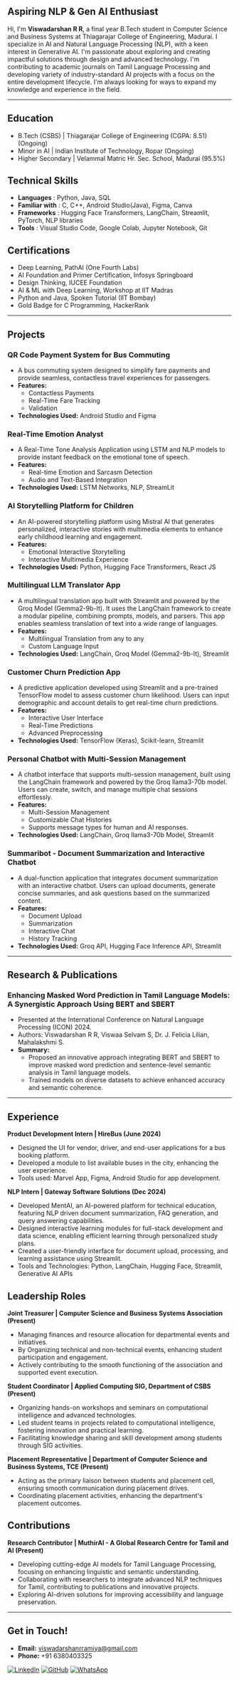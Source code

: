 ## Aspiring NLP & Gen AI Enthusiast

Hi, I'm **Viswadarshan R R**, a final year B.Tech student in Computer Science and Business Systems at Thiagarajar College of Engineering, Madurai. I specialize in AI and Natural Language Processing (NLP), with a keen interest in Generative AI. I'm passionate about exploring and creating impactful solutions through design and advanced technology. I'm contributing to academic journals on Tamil Language Processing and developing variety of industry-standard AI projects with a focus on the entire development lifecycle. I'm always looking for ways to expand my knowledge and experience in the field.

---

## Education

  - B.Tech (CSBS) | Thiagarajar College of Engineering (CGPA: 8.51)(Ongoing)
  - Minor in AI | Indian Institute of Technology, Ropar (Ongoing)
  - Higher Secondary | Velammal Matric Hr. Sec. School, Madurai (95.5%)


## Technical Skills

  - **Languages** : Python, Java, SQL
  - **Familiar with** : C, C++, Android Studio(Java), Figma, Canva
  - **Frameworks** : Hugging Face Transformers, LangChain, Streamlit, PyTorch, NLP libraries 
  - **Tools** : Visual Studio Code, Google Colab, Jupyter Notebook, Git


## Certifications

  - Deep Learning, PathAI (One Fourth Labs) 
  - AI Foundation and Primer Certification, Infosys Springboard 
  - Design Thinking, IUCEE Foundation
  - AI & ML with Deep Learning, Workshop at IIT Madras 
  - Python and Java, Spoken Tutorial (IIT Bombay) 
  - Gold Badge for C Programming, HackerRank

---

## Projects

### QR Code Payment System for Bus Commuting

*  A bus commuting system designed to simplify fare payments and provide seamless, contactless travel experiences for passengers. 
* **Features:**
    * Contactless Payments 
    * Real-Time Fare Tracking 
    * Validation
* **Technologies Used:** Android Studio and Figma


### Real-Time Emotion Analyst

*  A Real-Time Tone Analysis Application using LSTM and NLP models to provide instant feedback on the emotional tone of speech.
* **Features:**
    * Real-time Emotion and Sarcasm Detection
    * Audio and Text-Based Integration
* **Technologies Used:** LSTM Networks, NLP, StreamLit


### AI Storytelling Platform for Children

* An AI-powered storytelling platform using Mistral AI that generates personalized, interactive stories with multimedia elements to enhance early childhood learning and engagement.
* **Features:**
    * Emotional Interactive Storytelling
    * Interactive Multimedia Experience
* **Technologies Used:** Python, Hugging Face Transformers, React JS


### Multilingual LLM Translator App

* A multilingual translation app built with Streamlit and powered by the Groq Model (Gemma2-9b-It). It uses the LangChain framework to create a modular pipeline, combining prompts, models, and parsers. This app enables seamless translation of text into a wide range of languages.
* **Features:**
    * Multilingual Translation from any to any
    * Custom Language Input
* **Technologies Used:** LangChain, Groq Model (Gemma2-9b-It), Streamlit
  

### Customer Churn Prediction App

* A predictive application developed using Streamlit and a pre-trained TensorFlow model to assess customer churn likelihood. Users can input demographic and account details to get real-time churn predictions.
* **Features:**
    * Interactive User Interface
    * Real-Time Predictions
    * Advanced Preprocessing
* **Technologies Used:** TensorFlow (Keras), Scikit-learn, Streamlit


### Personal Chatbot with Multi-Session Management

* A chatbot interface that supports multi-session management, built using the LangChain framework and powered by the Groq llama3-70b model. Users can create, switch, and manage multiple chat sessions effortlessly.
* **Features:**
    * Multi-Session Management
    * Customizable Chat Histories
    * Supports message types for human and AI responses.
* **Technologies Used:** LangChain, Groq llama3-70b Model, Streamlit


### Summaribot - Document Summarization and Interactive Chatbot

* A dual-function application that integrates document summarization with an interactive chatbot. Users can upload documents, generate concise summaries, and ask questions based on the summarized content.
* **Features:**
    * Document Upload
    * Summarization
    * Interactive Chat
    * History Tracking
* **Technologies Used:** Groq API, Hugging Face Inference API, Streamlit

---

## Research & Publications

### Enhancing Masked Word Prediction in Tamil Language Models: A Synergistic Approach Using BERT and SBERT
  - Presented at the International Conference on Natural Language Processing (ICON) 2024.
  - Authors: Viswadarshan R R, Viswaa Selvam S, Dr. J. Felicia Lilian, Mahalakshmi S.
  - **Summary:** 
    * Proposed an innovative approach integrating BERT and SBERT to improve masked word prediction and sentence-level semantic analysis in Tamil language models. 
    * Trained models on diverse datasets to achieve enhanced accuracy and semantic coherence. 

---

## Experience

**Product Development Intern | HireBus (June 2024)**
  - Designed the UI for vendor, driver, and end-user applications for a bus booking platform. 
  - Developed a module to list available buses in the city, enhancing the user experience. 
  - Tools used: Marvel App, Figma, Android Studio for app development. 

**NLP Intern | Gateway Software Solutions (Dec 2024)**
  - Developed MentAI, an AI-powered platform for technical education, featuring NLP driven document summarization, FAQ generation, and query answering capabilities. 
  - Designed interactive learning modules for full-stack development and data science, enabling efficient learning through personalized study plans. 
  - Created a user-friendly interface for document upload, processing, and learning assistance using Streamlit. 
  - Tools and Technologies: Python, LangChain, Hugging Face, Streamlit, Generative AI APIs

## Leadership Roles

**Joint Treasurer | Computer Science and Business Systems Association (Present)**
  - Managing finances and resource allocation for departmental events and initiatives.
  - By Organizing technical and non-technical events, enhancing student participation and engagement.
  - Actively contributing to the smooth functioning of the association and supported event execution.

**Student Coordinator | Applied Computing SIG, Department of CSBS (Present)**
  - Organizing hands-on workshops and seminars on computational intelligence and advanced technologies.
  - Led student teams in projects related to computational intelligence, fostering innovation and practical learning.
  - Facilitating knowledge sharing and skill development among students through SIG activities.

**Placement Representative | Department of Computer Science and Business Systems, TCE (Present)**
  - Acting as the primary liaison between students and placement cell, ensuring smooth communication during placement drives.
  - Coordinating placement activities, enhancing the department's placement outcomes.

## Contributions

**Research Contributor | MuthirAI - A Global Research Centre for Tamil and AI (Present)**
  - Developing cutting-edge AI models for Tamil Language Processing, focusing on enhancing linguistic and semantic understanding.
  - Collaborating with researchers to integrate advanced NLP techniques for Tamil, contributing to publications and innovative projects.
  - Exploring AI-driven solutions for improving accessibility and language preservation.

---

## Get in Touch!

- **Email:** [viswadarshanrramiya@gmail.com](mailto:viswadarshanrramiya@gmail.com)
- **Phone:** +91 6380403325

[![LinkedIn](https://img.shields.io/badge/LinkedIn-0A66C2?style=for-the-badge&logo=linkedin&logoColor=white)](www.linkedin.com/in/viswadarshan-r-r-68b8b124b)
[![GitHub](https://img.shields.io/badge/GitHub-181717?style=for-the-badge&logo=github&logoColor=white)](https://github.com/viswadarshan-024)
[![WhatsApp](https://img.shields.io/badge/WhatsApp-25D366?style=for-the-badge&logo=whatsapp&logoColor=white)](https://wa.me/916380403325)
